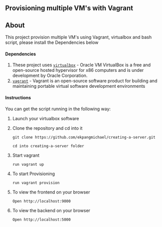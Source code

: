 ## Provisioning multiple VM's with Vagrant

## About
This project provision multiple VM's using Vagrant, virtualbox and bash script, please install the Dependencies below

#### Dependencies

1. These project uses [`virtualbox`](https://www.virtualbox.org/) - Oracle VM VirtualBox is a free and open-source hosted hypervisor for x86 computers and is under development by Oracle Corporation. 
2.  [`vagrant`](https://www.vagrantup.com/) - Vagrant is an open-source software product for building and maintaining portable virtual software development environments


#### Instructions


You can get the script running in the following way:

1. Launch your virtualbox software

2. Clone the repository and cd into it
   
	  ```
    git clone https://github.com/ekpangmichael/creating-a-server.git
    
    cd into creating-a-server folder
    ```

3. Start vagrant 
    ```
    run vagrant up
    ```
4. To start Provisioning 
    ```
    run vagrant provision

    ```
5. To view the frontend on your browser
    ```
    Open http://localhost:9000
    ```
6. To view the backend on your browser
    ```
    Open http://localhost:5000
    ```
